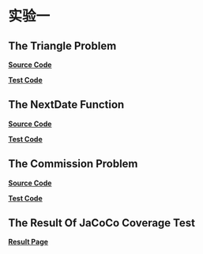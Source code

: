 # 实验一



## The Triangle Problem



**[Source Code](./src/main/java/com/lfool/test01/Triangle.java)**

**[Test Code](./src/main/java/test/com/lfool/test01/TriangleTest.java)**



## The NextDate Function



**[Source Code](./src/main/java/com/lfool/test01/NextDate.java)**

**[Test Code](./src/main/java/test/com/lfool/test01/NextDateTest.java)**



## The Commission Problem



**[Source Code](./src/main/java/com/lfool/test01/Commission.java)**

**[Test Code](./src/main/java/test/com/lfool/test01/CommissionTest.java)**



## The Result Of JaCoCo Coverage Test

**[Result Page](./target/result/index.html)**
